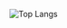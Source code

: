 ![Top Langs](https://github-readme-stats.vercel.app/api/top-langs/?shinjiaaa=anuraghazra&layout=compact)
